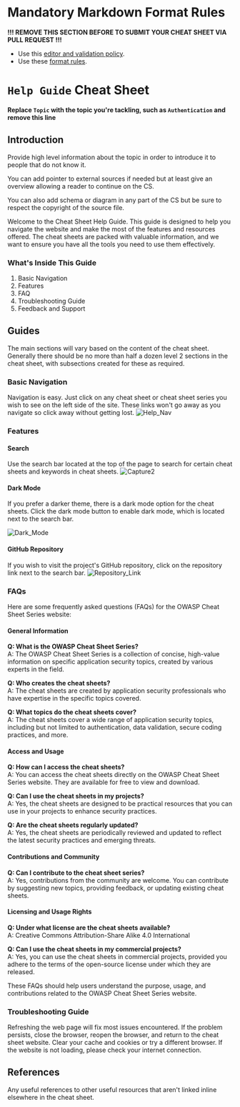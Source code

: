 # Mandatory Markdown Format Rules

**!!! REMOVE THIS SECTION BEFORE TO SUBMIT YOUR CHEAT SHEET VIA PULL REQUEST !!!**

* Use this [editor and validation policy](https://github.com/OWASP/CheatSheetSeries#editor--validation-policy).
* Use these [format rules](https://github.com/OWASP/CheatSheetSeries#conversion-rules).

# `Help Guide` Cheat Sheet

**Replace `Topic` with the topic you're tackling, such as `Authentication` and remove this line**

## Introduction

Provide high level information about the topic in order to introduce it to people that do not know it.

You can add pointer to external sources if needed but at least give an overview allowing a reader to continue on the CS.

You can also add schema or diagram in any part of the CS but be sure to respect the copyright of the source file.

Welcome to the Cheat Sheet Help Guide. This guide is designed to help you navigate the website and make the most of the features and resources offered. The cheat sheets are packed with valuable information, and we want to ensure you have all the tools you need to use them effectively.

### What's Inside This Guide
1. Basic Navigation
2. Features
3. FAQ
4. Troubleshooting Guide
5. Feedback and Support

## Guides

The main sections will vary based on the content of the cheat sheet. Generally there should be no more than half a dozen level 2 sections in the cheat sheet, with subsections created for these as required.
### Basic Navigation
Navigation is easy. Just click on any cheat sheet or cheat sheet series you wish to see on the left side of the site. These links won't go away as you navigate so click away without getting lost.
![Help_Nav](https://github.com/tylersnel/CheatSheetSeries/assets/67352917/020de84c-e18f-477a-acd4-889617666308)

### Features
#### Search
Use the search bar located at the top of the page to search for certain cheat sheets and keywords in cheat sheets. 
![Capture2](https://github.com/tylersnel/CheatSheetSeries/assets/67352917/5af0a995-ef96-42e3-90f6-e7cc8a18cfd1)
#### Dark Mode
If you prefer a darker theme, there is a dark mode option for the cheat sheets. Click the dark mode button to enable dark mode, which is located next to the search bar.

![Dark_Mode](https://github.com/tylersnel/CheatSheetSeries/assets/67352917/ce753a58-c34e-4384-a726-e947d851e21f)
#### GitHub Repository
If you wish to visit the project's GitHub repository, click on the repository link next to the search bar.
![Repository_Link](https://github.com/tylersnel/CheatSheetSeries/assets/67352917/8582725d-941f-4d2d-b38d-7986e2659cc6)

### FAQs
Here are some frequently asked questions (FAQs) for the OWASP Cheat Sheet Series website:

#### General Information

**Q: What is the OWASP Cheat Sheet Series?**  
A: The OWASP Cheat Sheet Series is a collection of concise, high-value information on specific application security topics, created by various experts in the field.

**Q: Who creates the cheat sheets?**  
A: The cheat sheets are created by application security professionals who have expertise in the specific topics covered.

**Q: What topics do the cheat sheets cover?**  
A: The cheat sheets cover a wide range of application security topics, including but not limited to authentication, data validation, secure coding practices, and more.

#### Access and Usage

**Q: How can I access the cheat sheets?**  
A: You can access the cheat sheets directly on the OWASP Cheat Sheet Series website. They are available for free to view and download.

**Q: Can I use the cheat sheets in my projects?**  
A: Yes, the cheat sheets are designed to be practical resources that you can use in your projects to enhance security practices.

**Q: Are the cheat sheets regularly updated?**  
A: Yes, the cheat sheets are periodically reviewed and updated to reflect the latest security practices and emerging threats.

#### Contributions and Community

**Q: Can I contribute to the cheat sheet series?**  
A: Yes, contributions from the community are welcome. You can contribute by suggesting new topics, providing feedback, or updating existing cheat sheets.


#### Licensing and Usage Rights

**Q: Under what license are the cheat sheets available?**  
A: Creative Commons Attribution-Share Alike 4.0 International

**Q: Can I use the cheat sheets in my commercial projects?**  
A: Yes, you can use the cheat sheets in commercial projects, provided you adhere to the terms of the open-source license under which they are released.

These FAQs should help users understand the purpose, usage, and contributions related to the OWASP Cheat Sheet Series website.

### Troubleshooting Guide
Refreshing the web page will fix most issues encountered. If the problem persists, close the browser, reopen the browser, and return to the cheat sheet website.
Clear your cache and cookies or try a different browser. 
If the website is not loading, please check your internet connection. 



## References

Any useful references to other useful resources that aren't linked inline elsewhere in the cheat sheet.
